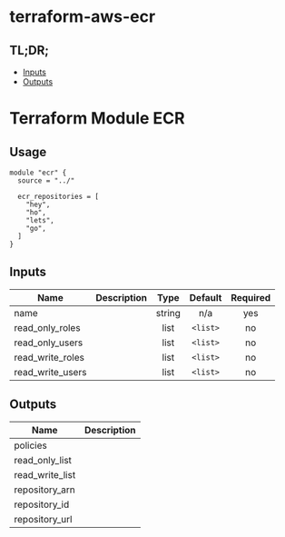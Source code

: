 # terraform-aws-ecr

## TL;DR;
- [Inputs](#input)
- [Outputs](#output)

# Terraform Module ECR 

## Usage
```hcl
module "ecr" {
  source = "../"

  ecr_repositories = [
    "hey",
    "ho",
    "lets",
    "go",
  ]
}
```


## Inputs

| Name | Description | Type | Default | Required |
|------|-------------|:----:|:-----:|:-----:|
| name |  | string | n/a | yes |
| read\_only\_roles |  | list | `<list>` | no |
| read\_only\_users |  | list | `<list>` | no |
| read\_write\_roles |  | list | `<list>` | no |
| read\_write\_users |  | list | `<list>` | no |

## Outputs

| Name | Description |
|------|-------------|
| policies |  |
| read\_only\_list |  |
| read\_write\_list |  |
| repository\_arn |  |
| repository\_id |  |
| repository\_url |  |

